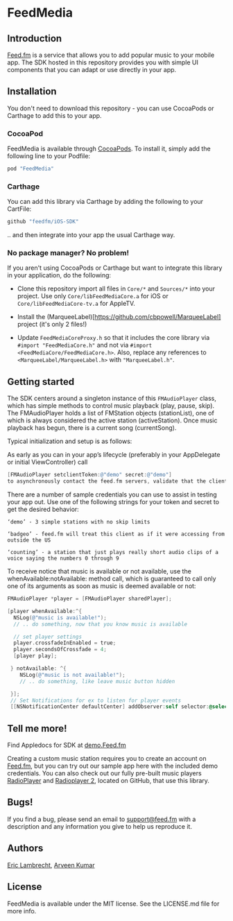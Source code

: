 # FeedMedia

## Introduction

[Feed.fm](https://feed.fm/) is a service that allows you to add popular
music to your mobile app. The SDK hosted in this repository provides
you with simple UI components that you can adapt or use directly in your
app.

## Installation

You don't need to download this repository - you can use CocoaPods or
Carthage to add this to your app.

### CocoaPod

FeedMedia is available through [CocoaPods](http://cocoapods.org). To install
it, simply add the following line to your Podfile:

```ruby
pod "FeedMedia"
```

### Carthage

You can add this library via Carthage by adding the following to your CartFile:

```ruby
github "feedfm/iOS-SDK"
```

.. and then integrate into your app the usual Carthage way.

### No package manager? No problem!

If you aren't using CocoaPods or Carthage but want to integrate this
library in your application, do the following:

- Clone this repository import all files in `Core/*` and
  `Sources/*` into your project. Use only `Core/libFeedMediaCore.a`
  for iOS or `Core/libFeedMediaCore-tv.a` for AppleTV.

- Install the (MarqueeLabel)[https://github.com/cbpowell/MarqueeLabel]
  project (it's only 2 files!)

- Update `FeedMediaCoreProxy.h` so that it includes
  the core library via `#import "FeedMediaCore.h"` and not via
  `#import <FeedMediaCore/FeedMediaCore.h>`. Also, replace
  any references to `<MarqueeLabel/MarqueeLabel.h>` with
  `"MarqueeLabel.h"`.

## Getting started

The SDK centers around a singleton instance of this `FMAudioPlayer` class, which has simple methods to control music playback (play, pause, skip). The FMAudioPlayer holds a list of FMStation objects (stationList), one of which is always considered the active station (activeStation). Once music playback has begun, there is a current song (currentSong).

Typical initialization and setup is as follows:

As early as you can in your app’s lifecycle (preferably in your AppDelegate or initial ViewController) call
```Objective-C
[FMAudioPlayer setclientToken:@"demo" secret:@"demo"]
to asynchronously contact the feed.fm servers, validate that the client is in a location that can legally play music, and then retrieve a list of available music stations.
```

There are a number of sample credentials you can use to assist in testing your app out. Use one of the following strings for your token and secret to get the desired behavior:

`‘demo’ - 3 simple stations with no skip limits`

`‘badgeo’ - feed.fm will treat this client as if it were accessing from outside the US`

`‘counting’ - a station that just plays really short audio clips of a voice saying the numbers 0 through 9`

To receive notice that music is available or not available, use the whenAvailable:notAvailable: method call, which is guaranteed to call only one of its arguments as soon as music is deemed available or not:

```Objective-C
FMAudioPlayer *player = [FMAudioPlayer sharedPlayer];

[player whenAvailable:^{
  NSLog(@"music is available!");
  // .. do something, now that you know music is available

  // set player settings
  player.crossfadeInEnabled = true;
  player.secondsOfCrossfade = 4;
  [player play];

 } notAvailable: ^{
    NSLog(@"music is not available!");
    // .. do something, like leave music button hidden

 }];
 // Set Notifications for ex to listen for player events
 [[NSNotificationCenter defaultCenter] addObserver:self selector:@selector(stateDidChange:) name:FMAudioPlayerPlaybackStateDidChangeNotification object:[FMAudioPlayer sharedPlayer]];
```



## Tell me more!
Find Appledocs for SDK at [demo.Feed.fm](http://demo.feed.fm/sdk/docs/ios/latest/html/index.html)

Creating a custom music station requires you to create an account on
[Feed.fm](https://feed.fm), but you can try out our sample app here
with the included demo credentials. You can also check out our fully
pre-built music players
[RadioPlayer](https://github.com/feedfm/iOS-RadioPlayer) and
[Radioplayer 2](https://github.com/feedfm/iOS-RadioPlayer-2),
located on GitHub, that use this library.

## Bugs!

If you find a bug, please send an email to support@feed.fm with a description
and any information you give to help us reproduce it.

## Authors

[Eric Lambrecht](eric@feed.fm), [Arveen Kumar](arveen@feed.fm)


## License

FeedMedia is available under the MIT license. See the LICENSE.md file for more info.
